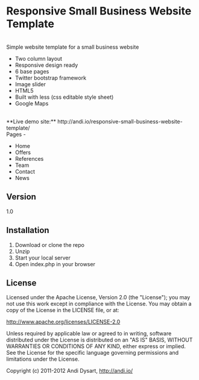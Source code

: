 Responsive Small Business Website Template
=========
<br>
Simple website template for a small business website

  - Two column layout
  - Responsive design ready
  - 6 base pages
  - Twitter bootstrap framework
  - Image slider
  - HTML5
  - Built with less (css editable style sheet)
  - Google Maps

<br />
**Live demo site:**  http://andi.io/responsive-small-business-website-template/
<br>
Pages
-

 - Home
 - Offers
 - References
 - Team
 - Contact
 - News

Version
-

1.0

Installation
-

1. Download or clone the repo
2. Unzip
3. Start your local server
3. Open index.php in your browser

License
-

Licensed under the Apache License, Version 2.0 (the "License"); you may not use this work except in compliance with the License. You may obtain a copy of the License in the LICENSE file, or at:

http://www.apache.org/licenses/LICENSE-2.0

Unless required by applicable law or agreed to in writing, software distributed under the License is distributed on an "AS IS" BASIS, WITHOUT WARRANTIES OR CONDITIONS OF ANY KIND, either express or implied. See the License for the specific language governing permissions and limitations under the License.

Copyright (c) 2011-2012 Andi Dysart, http://andi.io/
